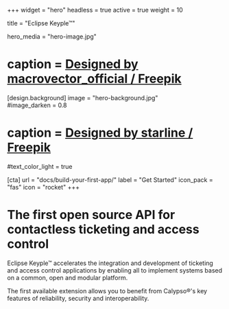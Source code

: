 +++
widget = "hero" 
headless = true
active = true 
weight = 10 

title = "Eclipse Keyple™"

hero_media = "hero-image.jpg"
# caption = <a href="http://www.freepik.com">Designed by macrovector_official / Freepik</a>

[design.background] 
  image = "hero-background.jpg"  
  #image_darken = 0.8 
  # caption = <a href="http://www.freepik.com">Designed by starline / Freepik</a>
  #text_color_light = true

[cta]
  url = "docs/build-your-first-app/"
  label = "Get Started"
  icon_pack = "fas"
  icon = "rocket"
+++

# The first open source API for contactless ticketing and access control

Eclipse Keyple™ accelerates the integration and development of ticketing and access control 
applications by enabling all to implement systems based on a common, open and modular platform.

The first available extension allows you to benefit from Calypso®'s key features of reliability, security and interoperability.
